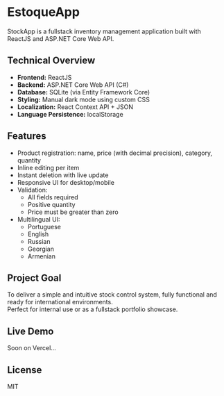 # EstoqueApp

StockApp is a fullstack inventory management application built with ReactJS and ASP.NET Core Web API.

## Technical Overview

- **Frontend:** ReactJS
- **Backend:** ASP.NET Core Web API (C#)
- **Database:** SQLite (via Entity Framework Core)
- **Styling:** Manual dark mode using custom CSS
- **Localization:** React Context API + JSON
- **Language Persistence:** localStorage

## Features

- Product registration: name, price (with decimal precision), category, quantity
- Inline editing per item
- Instant deletion with live update
- Responsive UI for desktop/mobile
- Validation:
  - All fields required
  - Positive quantity
  - Price must be greater than zero
- Multilingual UI:
  - Portuguese
  - English
  - Russian
  - Georgian
  - Armenian

## Project Goal

To deliver a simple and intuitive stock control system, fully functional and ready for international environments.  
Perfect for internal use or as a fullstack portfolio showcase.

## Live Demo

Soon on Vercel...

## License

MIT
